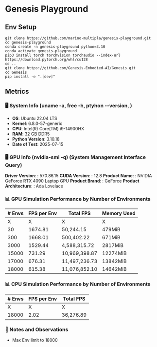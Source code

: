 # Genesis Playground

## Env Setup

```
git clone https://github.com/marino-multipla/genesis-playground.git
cd genesis-playground
conda create -n genesis-playground python=3.10
conda activate genesis-playground
pip3 install torch torchvision torchaudio --index-url https://download.pytorch.org/whl/cu128
cd ..
git clone https://github.com/Genesis-Embodied-AI/Genesis.git
cd Genesis
pip install -e ".[dev]"
```

## Metrics

### 🖥️ System Info (uname -a, free -h, ptyhon --version, )

- **OS**:               Ubuntu 22.04 LTS
- **Kernel**:           6.8.0-57-generic
- **CPU**:              Intel(R) Core(TM) i9-14900HX
- **RAM**:              32 GB DDR5
- **Python Version**:   3.10.18
- **Date of Test**:     2025-07-15

### 🖥️ GPU Info (nvidia-smi -q) (System Management Interface Query)

**Driver Version**:                : 570.86.15
**CUDA Version**:                  : 12.8
**Product Name**:                  : NVIDIA GeForce RTX 4090 Laptop GPU
**Product Brand**:                 : GeForce
**Product Architecture**:          : Ada Lovelace

### 📊 GPU Simulation Performance by Number of Environments 

| # Envs  | FPS per Env | Total FPS     | Memory Used |
|---------|-------------|---------------|-------------|
| X       | X           | X             | X           |
| 30      | 1674.81     | 50,244.15     | 479MiB      |
| 300     | 1668.01     | 500,402.22    | 671MiB      |
| 3000    | 1529.44     | 4,588,315.72  | 2817MiB     |
| 15000   | 731.29      | 10,969,398.87 | 12274MiB    |
| 17000   | 676.31      | 11,497,236.73 | 13842MiB    |
| 18000   | 615.38      | 11,076,852.10 | 14642MiB    |

### 📊 CPU Simulation Performance by Number of Environments 

| # Envs  | FPS per Env | Total FPS     |
|---------|-------------|---------------|
| X       | X           | X             |
| 18000   | 2.02        | 36,276.89     |


### 📁 Notes and Observations
- Max Env limit to 18000





